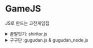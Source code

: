 # GameJS
JS로 만드는 고전게임집

<details>
<summary>끝말잇기: shiritor.js</summary>
<div markdown="1">
      
<H3>🎈끝말잇기 게임</H3> 

![shiritori](https://postfiles.pstatic.net/MjAyMTAxMzBfMjgz/MDAxNjExOTcwMjQ0OTY0.FU77LLG0MfxhUXxgxiuu3-WdI2O_BbgEd4DPuUtLoA8g.JGeAA3zrGvpcIEFhKEhBp8JLAty9HO1mQD5DNs20JQcg.PNG.namju1v/image.png?type=w966)
- TODO: 입력시간초과 -> 비동기 구현하기
- GOTIT: 배열입력에서 변수 값 변경으로 단계를 줄일 수 있었다.  
```
if(초기입력값의 끝문자 === 새로 입력한 값의 첫글자){  
let 초기입력값 = 새로 입력한 값};
```

</div>
</details>

<details>
<summary>구구단 :gugudan.js & gugudan_node.js</summary>
<div markdown="1">
<H3>🎈구구단 맞추기</H3> 

![gugudan_play](https://i.esdrop.com/d/DtKJ9JFFD4.PNG)  
-. 매우 단한 프로그램같았지만 반복프로세스를 구현하는게 node.js에서 쉽지않았다.  

- #### 자바스크립트(while)  
  -정답: 작은 while문 탈출, 큰 while문 내 반복 진행  
  -오답: 작은 while문 정답이 될때까지 계속 실행  
![gugudan1](https://i.esdrop.com/d/VSXgawjMHP.png)  


- #### node.js  
![gugudan1](https://i.esdrop.com/d/sHxPJZY6if.png)  

      - rl.on의 특성상 enter가 발생하면 계속입력을 받게 되었다.  
      그래서 오히려 오답의 경우에는 정답이 될때까지 계속 입력을 받을 수 있도록 자동으로 실행되었다.
      
      - 초기 정답을 구현하는 과정은 위 그림과 같았지만 nodejs에서 입력을 받고 값을 비교하는게 생각보다 까다로웠다.
      - function quiz 에서 구구단의 결과를 가져오기 위해 입력 이벤트(line)와 하나로 합쳐서 구성했었다.
      
      - 1회차의 quiz: answer => input 비교 동작은 정상적으로 작동했지만   
      2회차부터 quiz를 실행하면 input과 quiz함수의 answer의 동작 순서가 바뀌어 버렸다.  
      input => quiz: answer (답을 외친 후에 문제가 나오다니;;;)  
      
      - 해결방법: 지금 생각해보면 당연한 방법일 수 있겠지만, 나는 이것을 구현하는데 꽤 긴 시간이 필요했다.  
      function quiz와 입력이벤트를 구분하고 새로운 변수 result에 결과값을 넣어 순서도 지키고, 두 함수를 연결 시킬 수 있었다. 
</div>
</details>


